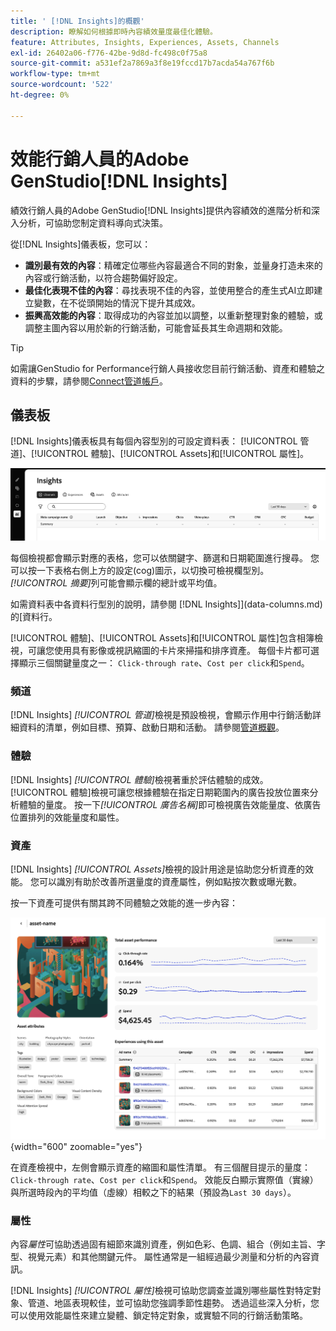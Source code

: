 ```yaml
---
title: ' [!DNL Insights]的概觀'
description: 瞭解如何根據即時內容績效量度最佳化體驗。
feature: Attributes, Insights, Experiences, Assets, Channels
exl-id: 26402a06-f776-42be-9d8d-fc498c0f75a8
source-git-commit: a531ef2a7869a3f8e19fccd17b7acda54a767f6b
workflow-type: tm+mt
source-wordcount: '522'
ht-degree: 0%

---
```


# 效能行銷人員的Adobe GenStudio[!DNL Insights]

績效行銷人員的Adobe GenStudio[!DNL Insights]提供內容績效的進階分析和深入分析，可協助您制定資料導向式決策。

從[!DNL Insights]儀表板，您可以：

- **識別最有效的內容**：精確定位哪些內容最適合不同的對象，並量身打造未來的內容或行銷活動，以符合趨勢偏好設定。
- **最佳化表現不佳的內容**：尋找表現不佳的內容，並使用整合的產生式AI立即建立變數，在不從頭開始的情況下提升其成效。
- **振興高效能的內容**：取得成功的內容並加以調整，以重新整理對象的體驗，或調整主圖內容以用於新的行銷活動，可能會延長其生命週期和效能。

>[!TIP]
>
>如需讓GenStudio for Performance行銷人員接收您目前行銷活動、資產和體驗之資料的步驟，請參閱[Connect管道帳戶](connect-channel.md)。

## 儀表板

[!DNL Insights]儀表板具有每個內容型別的可設定資料表： [!UICONTROL 管道]、[!UICONTROL 體驗]、[!UICONTROL Assets]和[!UICONTROL 屬性]。

![[!DNL Insights]儀表板](/help/assets/insights-dashboard.png)

每個檢視都會顯示對應的表格，您可以依關鍵字、篩選和日期範圍進行搜尋。 您可以按一下表格右側上方的設定(cog)圖示，以切換可檢視欄型別。 _[!UICONTROL 摘要]_&#x200B;列可能會顯示欄的總計或平均值。

如需資料表中各資料行型別的說明，請參閱 [!DNL Insights]](data-columns.md)的[資料行。

[!UICONTROL 體驗]、[!UICONTROL Assets]和[!UICONTROL 屬性]包含相簿檢視，可讓您使用具有影像或視訊縮圖的卡片來掃描和排序資產。 每個卡片都可選擇顯示三個關鍵量度之一： `Click-through rate`、`Cost per click`和`Spend`。

### 頻道

[!DNL Insights] _[!UICONTROL 管道]_&#x200B;檢視是預設檢視，會顯示作用中行銷活動詳細資料的清單，例如目標、預算、啟動日期和活動。 請參閱[管道概觀](channels.md)。

### 體驗

[!DNL Insights] _[!UICONTROL 體驗]_&#x200B;檢視著重於評估體驗的成效。 [!UICONTROL 體驗]檢視可讓您根據體驗在指定日期範圍內的廣告投放位置來分析體驗的量度。 按一下&#x200B;_[!UICONTROL 廣告名稱]_&#x200B;即可檢視廣告效能量度、依廣告位置排列的效能量度和屬性。

### 資產

[!DNL Insights] _[!UICONTROL Assets]_&#x200B;檢視的設計用途是協助您分析資產的效能。 您可以識別有助於改善所選量度的資產屬性，例如點按次數或曝光數。

按一下資產可提供有關其跨不同體驗之效能的進一步內容：

![資產檢視](/help/assets/insights-asset-view.png){width="600" zoomable="yes"}

在資產檢視中，左側會顯示資產的縮圖和屬性清單。 有三個醒目提示的量度： `Click-through rate`、`Cost per click`和`Spend`。 效能反白顯示實際值（實線）與所選時段內的平均值（虛線）相較之下的結果（預設為`Last 30 days`）。

### 屬性

內容&#x200B;_屬性_&#x200B;可協助透過固有細節來識別資產，例如色彩、色調、組合（例如主旨、字型、視覺元素）和其他關鍵元件。 屬性通常是一組經過最少測量和分析的內容資訊。

[!DNL Insights] _[!UICONTROL 屬性]_&#x200B;檢視可協助您調查並識別哪些屬性對特定對象、管道、地區表現較佳，並可協助您強調季節性趨勢。 透過這些深入分析，您可以使用效能屬性來建立變體、鎖定特定對象，或實驗不同的行銷活動策略。
